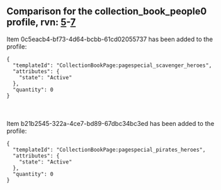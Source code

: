 ## Comparison for the collection_book_people0 profile, rvn: [5](https://github.com/PRO100KatYT/FortniteProfileRevisions/tree/main/profiles/collection_book_people0/5%20collection_book_people0.json)-[7](https://github.com/PRO100KatYT/FortniteProfileRevisions/tree/main/profiles/collection_book_people0/7%20collection_book_people0.json)

Item 0c5eacb4-bf73-4d64-bcbb-61cd02055737 has been added to the profile:

```
{
  "templateId": "CollectionBookPage:pagespecial_scavenger_heroes",
  "attributes": {
    "state": "Active"
  },
  "quantity": 0
}
```

<br><br>
Item b21b2545-322a-4ce7-bd89-67dbc34bc3ed has been added to the profile:

```
{
  "templateId": "CollectionBookPage:pagespecial_pirates_heroes",
  "attributes": {
    "state": "Active"
  },
  "quantity": 0
}
```

<br><br>
